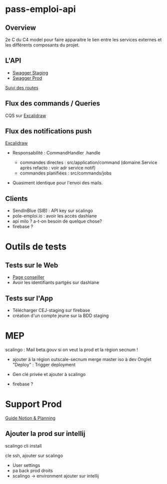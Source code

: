 # pass-emploi-api

## Overview

2e C du C4 model pour faire apparaitre le lien entre les services externes et les différents composants du projet.

## L'API

- [Swagger Staging](https://api.pass-emploi.incubateur.net/documentation/)
- [Swagger Prod](https://api.pass-emploi.beta.gouv.fr/documentation/)

[Suivi des routes](https://docs.google.com/spreadsheets/d/1B_wcz8itdTZFzeOxE3u8MEcTb95Vc-75PwiiuzbkREs/edit#gid=2092898073)

## Flux des commands / Queries

CQS sur [Excalidraw](https://excalidraw.com/#room=4db4fbe10b9b7d9d667b,tov9yp9Oz56KUMegq1LiAw)

## Flux des notifications push

[Excalidraw](https://excalidraw.com/#json=ddvUJrWdns_oJ6__GExXs,C0X_JaoaQI5lC0AunVrpBQ)
- Responsabilité : CommandHandler .handle
  - commandes directes : src/application/command (domaine.Service après refacto : voir adr service notif)
  - commandes planifiées : src/commands/jobs

- Quasiment identique pour l'envoi des mails.

## Clients
- SendInBlue (SIB) : API key sur scalingo
- pole-emploi.io : avoir les accès dashlane
- api milo ? a-t-on besoin de quelque chose?
- firebase ?

# Outils de tests
## Tests sur le Web
- [Page conseiller](https://web.pass-emploi.incubateur.net/)
- Avoir les identifiants partgés sur dashlane
## Tests sur l'App
- Télécharger CEJ-staging sur firebase
- création d'un compte jeune sur la BDD staging
# MEP

scalingo : Mail beta.gouv si on veut la prod et la région secnum !
- ajouter à la région outscale-secnum
  merge master iso à dev
  Onglet "Deploy" : Trigger deployment

- Gen clé privée et ajouter à scalingo
- firebase ?

# Support Prod

[Guide Notion & Planning](https://www.notion.so/fabnummas/Support-tech-c71a6222c7c54f8490060413c96471db)

## Ajouter la prod sur intellij
scalingo cli install

cle ssh, ajouter sur scalingo
- User settings
- pa back prod droits
- scalingo -> environment ajouter sur intellij

